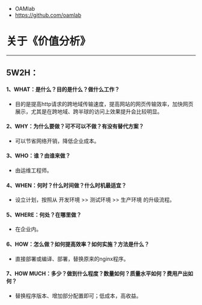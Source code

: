 - OAMlab
- https://github.com/oamlab

# 关于《价值分析》

- ----------------------------

## 5W2H：

#### 1、WHAT：是什么？目的是什么？做什么工作？
- 目的是提高http请求的跨地域传输速度，提高网站的网页传输效率，加快网页展示，尤其是在跨地域、跨半球的访问上效果提升会比较明显。

#### 2、WHY：为什么要做？可不可以不做？有没有替代方案？
- 可以节省网络开销，降低企业成本。

#### 3、WHO：谁？由谁来做？
- 由运维工程师。

#### 4、WHEN：何时？什么时间做？什么时机最适宜？
- 设立计划，按照从 开发环境 >> 测试环境 >> 生产环境 的升级流程。

#### 5、WHERE：何处？在哪里做？
- 在企业内。

#### 6、HOW：怎么做？如何提高效率？如何实施？方法是什么？
- 直接部署或编译、部署，替换原来的nginx程序。

#### 7、HOW MUCH：多少？做到什么程度？数量如何？质量水平如何？费用产出如何？
- 替换程序版本、增加部分配置即可；低成本，高收益。